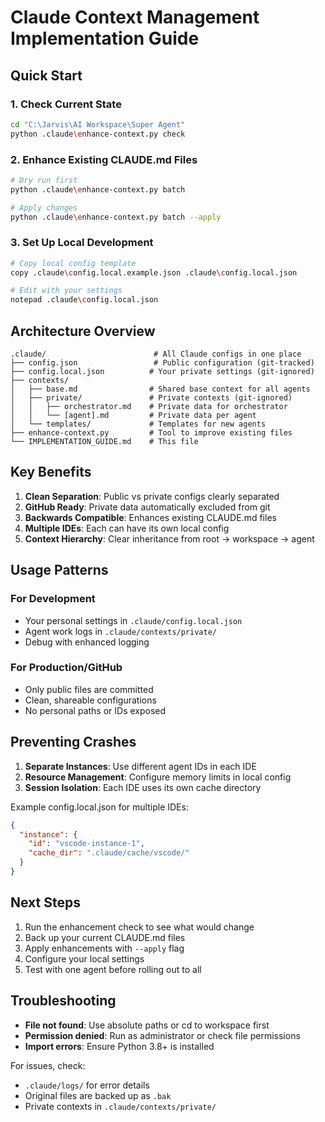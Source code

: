 # Claude Context Management Implementation Guide

## Quick Start

### 1. Check Current State
```bash
cd "C:\Jarvis\AI Workspace\Super Agent"
python .claude\enhance-context.py check
```

### 2. Enhance Existing CLAUDE.md Files
```bash
# Dry run first
python .claude\enhance-context.py batch

# Apply changes
python .claude\enhance-context.py batch --apply
```

### 3. Set Up Local Development
```bash
# Copy local config template
copy .claude\config.local.example.json .claude\config.local.json

# Edit with your settings
notepad .claude\config.local.json
```

## Architecture Overview

```
.claude/                        # All Claude configs in one place
├── config.json                 # Public configuration (git-tracked)
├── config.local.json          # Your private settings (git-ignored)
├── contexts/
│   ├── base.md                # Shared base context for all agents
│   ├── private/               # Private contexts (git-ignored)
│   │   ├── orchestrator.md    # Private data for orchestrator
│   │   └── [agent].md         # Private data per agent
│   └── templates/             # Templates for new agents
├── enhance-context.py         # Tool to improve existing files
└── IMPLEMENTATION_GUIDE.md    # This file
```

## Key Benefits

1. **Clean Separation**: Public vs private configs clearly separated
2. **GitHub Ready**: Private data automatically excluded from git
3. **Backwards Compatible**: Enhances existing CLAUDE.md files
4. **Multiple IDEs**: Each can have its own local config
5. **Context Hierarchy**: Clear inheritance from root → workspace → agent

## Usage Patterns

### For Development
- Your personal settings in `.claude/config.local.json`
- Agent work logs in `.claude/contexts/private/`
- Debug with enhanced logging

### For Production/GitHub
- Only public files are committed
- Clean, shareable configurations
- No personal paths or IDs exposed

## Preventing Crashes

1. **Separate Instances**: Use different agent IDs in each IDE
2. **Resource Management**: Configure memory limits in local config
3. **Session Isolation**: Each IDE uses its own cache directory

Example config.local.json for multiple IDEs:
```json
{
  "instance": {
    "id": "vscode-instance-1",
    "cache_dir": ".claude/cache/vscode/"
  }
}
```

## Next Steps

1. Run the enhancement check to see what would change
2. Back up your current CLAUDE.md files
3. Apply enhancements with `--apply` flag
4. Configure your local settings
5. Test with one agent before rolling out to all

## Troubleshooting

- **File not found**: Use absolute paths or cd to workspace first
- **Permission denied**: Run as administrator or check file permissions
- **Import errors**: Ensure Python 3.8+ is installed

For issues, check:
- `.claude/logs/` for error details
- Original files are backed up as `.bak`
- Private contexts in `.claude/contexts/private/`